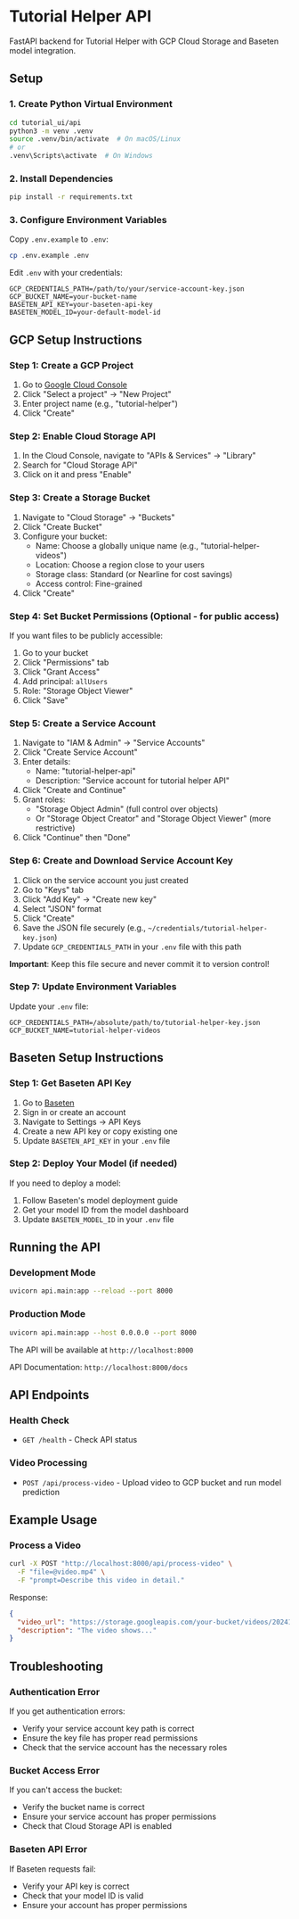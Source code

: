# Tutorial Helper API

FastAPI backend for Tutorial Helper with GCP Cloud Storage and Baseten model integration.

## Setup

### 1. Create Python Virtual Environment

```bash
cd tutorial_ui/api
python3 -m venv .venv
source .venv/bin/activate  # On macOS/Linux
# or
.venv\Scripts\activate  # On Windows
```

### 2. Install Dependencies

```bash
pip install -r requirements.txt
```

### 3. Configure Environment Variables

Copy `.env.example` to `.env`:

```bash
cp .env.example .env
```

Edit `.env` with your credentials:

```
GCP_CREDENTIALS_PATH=/path/to/your/service-account-key.json
GCP_BUCKET_NAME=your-bucket-name
BASETEN_API_KEY=your-baseten-api-key
BASETEN_MODEL_ID=your-default-model-id
```

## GCP Setup Instructions

### Step 1: Create a GCP Project

1. Go to [Google Cloud Console](https://console.cloud.google.com/)
2. Click "Select a project" → "New Project"
3. Enter project name (e.g., "tutorial-helper")
4. Click "Create"

### Step 2: Enable Cloud Storage API

1. In the Cloud Console, navigate to "APIs & Services" → "Library"
2. Search for "Cloud Storage API"
3. Click on it and press "Enable"

### Step 3: Create a Storage Bucket

1. Navigate to "Cloud Storage" → "Buckets"
2. Click "Create Bucket"
3. Configure your bucket:
   - Name: Choose a globally unique name (e.g., "tutorial-helper-videos")
   - Location: Choose a region close to your users
   - Storage class: Standard (or Nearline for cost savings)
   - Access control: Fine-grained
4. Click "Create"

### Step 4: Set Bucket Permissions (Optional - for public access)

If you want files to be publicly accessible:

1. Go to your bucket
2. Click "Permissions" tab
3. Click "Grant Access"
4. Add principal: `allUsers`
5. Role: "Storage Object Viewer"
6. Click "Save"

### Step 5: Create a Service Account

1. Navigate to "IAM & Admin" → "Service Accounts"
2. Click "Create Service Account"
3. Enter details:
   - Name: "tutorial-helper-api"
   - Description: "Service account for tutorial helper API"
4. Click "Create and Continue"
5. Grant roles:
   - "Storage Object Admin" (full control over objects)
   - Or "Storage Object Creator" and "Storage Object Viewer" (more restrictive)
6. Click "Continue" then "Done"

### Step 6: Create and Download Service Account Key

1. Click on the service account you just created
2. Go to "Keys" tab
3. Click "Add Key" → "Create new key"
4. Select "JSON" format
5. Click "Create"
6. Save the JSON file securely (e.g., `~/credentials/tutorial-helper-key.json`)
7. Update `GCP_CREDENTIALS_PATH` in your `.env` file with this path

**Important**: Keep this file secure and never commit it to version control!

### Step 7: Update Environment Variables

Update your `.env` file:

```
GCP_CREDENTIALS_PATH=/absolute/path/to/tutorial-helper-key.json
GCP_BUCKET_NAME=tutorial-helper-videos
```

## Baseten Setup Instructions

### Step 1: Get Baseten API Key

1. Go to [Baseten](https://baseten.co/)
2. Sign in or create an account
3. Navigate to Settings → API Keys
4. Create a new API key or copy existing one
5. Update `BASETEN_API_KEY` in your `.env` file

### Step 2: Deploy Your Model (if needed)

If you need to deploy a model:

1. Follow Baseten's model deployment guide
2. Get your model ID from the model dashboard
3. Update `BASETEN_MODEL_ID` in your `.env` file

## Running the API

### Development Mode

```bash
uvicorn api.main:app --reload --port 8000
```

### Production Mode

```bash
uvicorn api.main:app --host 0.0.0.0 --port 8000
```

The API will be available at `http://localhost:8000`

API Documentation: `http://localhost:8000/docs`

## API Endpoints

### Health Check
- `GET /health` - Check API status

### Video Processing
- `POST /api/process-video` - Upload video to GCP bucket and run model prediction

## Example Usage

### Process a Video

```bash
curl -X POST "http://localhost:8000/api/process-video" \
  -F "file=@video.mp4" \
  -F "prompt=Describe this video in detail."
```

Response:
```json
{
  "video_url": "https://storage.googleapis.com/your-bucket/videos/20241022/abc123.mp4",
  "description": "The video shows..."
}
```

## Troubleshooting

### Authentication Error

If you get authentication errors:
- Verify your service account key path is correct
- Ensure the key file has proper read permissions
- Check that the service account has the necessary roles

### Bucket Access Error

If you can't access the bucket:
- Verify the bucket name is correct
- Ensure your service account has proper permissions
- Check that Cloud Storage API is enabled

### Baseten API Error

If Baseten requests fail:
- Verify your API key is correct
- Check that your model ID is valid
- Ensure your account has proper permissions
